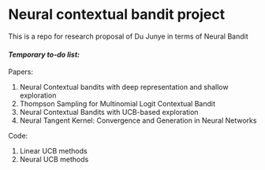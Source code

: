 # Neural contextual bandit project  
This is a repo for research proposal of Du Junye in terms of Neural Bandit  
#### *Temporary to-do list:*   

Papers:
1. Neural Contextual bandits with deep representation and shallow exploration
2. Thompson Sampling for Multinomial Logit Contextual Bandit
3. Neural Contextual Bandits with UCB-based exploration 
4. Neural Tangent Kernel: Convergence and Generation in Neural Networks


Code:   
1. Linear UCB methods   
2. Neural UCB methods 


